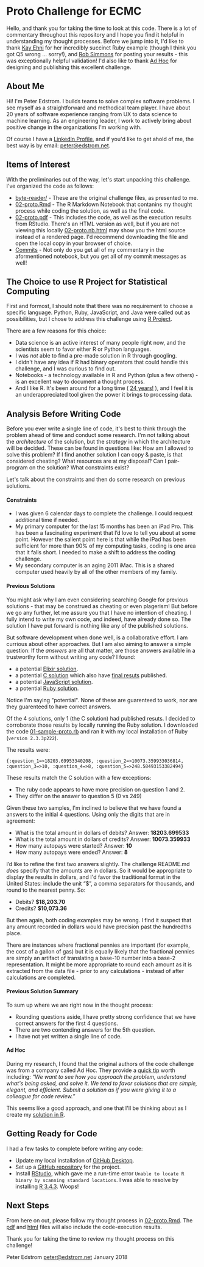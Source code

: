 # Proto Challenge for ECMC

Hello, and thank you for taking the time to look at this code. There is a lot of commentary throughout this repository and I hope you find it helpful in understanding my thought processes. Before we jump into it, I'd like to thank [Kay Ehni](https://github.com/ehnik/binary-parser) for her incredibly succinct Ruby example (though I think you got Q5 wrong ... sorry!), and [Rob Simmons](https://bitbucket.org/robsimmons/adhoc_homework/overview) for posting your results - this was exceptionally helpful validation! I'd also like to thank [Ad Hoc](https://github.com/adhocteam/homework/tree/master/proto) for designing and publishing this excellent challenge.

## About Me

Hi! I'm Peter Edstrom. I builds teams to solve complex software problems. I see myself as a straightforward and methodical team player. I have about 20 years of software experience ranging from UX to data science to machine learning. As an engineering leader, I work to actively bring about positive change in the organizations I'm working with.

Of course I have a [LinkedIn Profile](https://www.linkedin.com/in/peteredstrom/), and if you'd like to get ahold of me, the best way is by email: [peter@edstrom.net](mailto:peter@edstrom.net). 

## Items of Interest

With the preliminaries out of the way, let's start unpacking this challenge. I've organized the code as follows:

* [byte-reader/](byte-reader/) - These are the original challenge files, as presented to me.
* [02-proto.Rmd](02-proto.Rmd) - The R Markdown Notebook that contanins my thought process while coding the solution, as well as the final code. 
* [02-proto.pdf](02-proto.pdf) - This includes the code, as well as the execution results from RStudio. There's an HTML version as well, but if you are not viewing this locally [02-proto.nb.html](02-proto.nb.html) may show you the html source instead of a rendered page. I'd recommend downloading the file and open the local copy in your browser of choice.
* [Commits](https://github.com/pedstrom/ecmc-proto/commits/master) - Not only do you get all of my commentary in the aformentioned notebook, but you get all of my commit messages as well!

## The Choice to use R Project for Statistical Computing

First and formost, I should note that there was no requirement to choose a specific language. Python, Ruby, JavaScript, and Java were called out as possibilities, but I chose to address this challenge using [R Project](https://www.r-project.org).

There are a few reasons for this choice: 

* Data science is an active interest of many people right now, and the scientists seem to favor either R or Python languages.
* I was _not_ able to find a pre-made solution in R through googling.
* I didn't have any idea if R had binary operators that could handle this challenge, and I was curious to find out.
* Notebooks - a technology available in R and Python (plus a few others) - is an excellent way to document a thought process.
* And I like R. It's been around for a long time ( [24 years!](https://en.wikipedia.org/wiki/R_(programming_language)) ), and I feel it is an underappreciated tool given the power it brings to processing data.

## Analysis Before Writing Code

Before you ever write a single line of code, it's best to think through the problem ahead of time and conduct some research. I'm not talking about the _architecture_ of the solution, but the _strategy_ in which the architecture will be decided. These can be found in questions like: How am I allowed to solve this problem? If I find another solution I can copy & paste, is that considered cheating? What resources are at my disposal? Can I pair-program on the solution? What constraints exist?

Let's talk about the constraints and then do some research on previous solutions.

#### Constraints

* I was given 6 calendar days to complete the challenge. I could request additional time if needed.
* My primary computer for the last 15 months has been an iPad Pro. This has been a fascinating experiment that I’d love to tell you about at some point. However the salient point here is that while the iPad has been sufficient for more than 90% of my computing tasks, coding is one area that it falls short. I needed to make a shift to address the coding challenge.
* My secondary computer is an aging 2011 iMac. This is a shared computer used heavily by all of the other members of my family.

#### Previous Solutions

You might ask why I am even considering searching Google for previous solutions - that may be construed as cheating or even plagerism! But before we go any further, let me assure you that I have no intention of cheating. I fully intend to write my own code, and indeed, have already done so. The solution I have put forward is nothing like any of the published solutions.

But software development when done well, is a collaborative effort. I am currious about other approaches. But I am also aiming to answer a simple question: If the _answers_ are all that matter, are those answers available in a trustworthy form without writing any code? I found:

* a potential [Elixir solution](https://gist.github.com/mattvonrocketstein/4c1a573015fcdc7502b05a65eeec6265).
* a potential [C solution](https://bitbucket.org/robsimmons/adhoc_homework/src/3a4c6e0186485beb5de7002b15cb9c25706989c2/proto/?at=master) which also have [final resuts](https://bitbucket.org/robsimmons/adhoc_homework/overview) published.
* a potential [JavaScript solution](https://gist.github.com/bradbaris/b8f3b4da14f0c1b3a2816113ba18410c).
* a potential [Ruby solution](https://github.com/ehnik/binary-parser).

Notice I'm saying "potential". None of these are guarenteed to work, nor are they guarenteed to have correct answers. 

Of the 4 solutions, only 1 (the C solution) had published resuts. I decided to corroborate those results by locally running the Ruby solution. I downloaded the code [01-sample-proto.rb](01-sample-proto.rb) and ran it with my local installation of Ruby (`version 2.3.3p222`). 

The results were: 

```
{:question_1=>18203.69953340208, :question_2=>10073.359933036814, :question_3=>10, :question_4=>8, :question_5=>248.58493153382494}
```

These results match the C solution with a few exceptions:

* The ruby code appears to have more precision on question 1 and 2.
* They differ on the answer to question 5 (0 vs 249)

Given these two samples, I'm inclined to believe that we have found a answers to the initial 4 questions. Using only the digits that are in agreement:

* What is the total amount in dollars of debits?  Answer: **18203.699533**
* What is the total amount in dollars of credits? Answer: **10073.359933**
* How many autopays were started? Answer: **10**
* How many autopays were ended? Answer: **8**

I’d like to refine the first two answers slightly. The challenge README.md _does_ specify that the amounts are in dollars. So it would be appropriate to display the results in dollars, and I'd favor the traditional format in the United States: include the unit “$”, a comma separators for thousands, and round to the nearest penny. So:

*	Debits? **$18,203.70**
* Credits? **$10,073.36**

But then again, both coding examples may be wrong. I find it suspect that any amount recorded in dollars would have precision past the hundredths place.

There are instances where fractional pennies are important (for example, the cost of a gallon of gas) but it is equally likely that the fractional pennies are simply an artifact of translating a base-10 number into a base-2 representation. It might be more appropriate to round each amount as it is extracted from the data file - prior to any calculations - instead of after calculations are completed.

#### Previous Solution Summary

To sum up where we are right now in the thought process:

* Rounding questions aside, I have pretty strong confidence that we have correct answers for the first 4 questions.
* There are two contending answers for the 5th question.
* I have not yet written a single line of code.

#### Ad Hoc

During my research, I found that the original authors of the code challenge was from a company called Ad Hoc. They provide a [quick tip](https://github.com/adhocteam/homework#a-quick-tip) worth including: _“We want to see how you approach the problem, understand what's being asked, and solve it. We tend to favor solutions that are simple, elegant, and efficient. Submit a solution as if you were giving it to a colleague for code review.”_

This seems like a good approach, and one that I'll be thinking about as I create my [solution in R](02-proto.Rmd).

## Getting Ready for Code

I had a few tasks to complete before writing any code:

* Update my local installation of [GitHub Desktop](https://desktop.github.com).
* Set up a [GitHub repository](https://github.com/pedstrom/ecmc-proto) for the project.
* Install [RStudio](https://www.rstudio.com), which gave me a run-time error `Unable to locate R binary by scanning standard locations`. I was able to resolve by installing [R 3.4.3](https://cran.r-project.org/bin/macosx/). Woops!

## Next Steps

From here on out, please follow my thought process in [02-proto.Rmd](02-proto.Rmd). The [pdf](02-proto.pdf) and [html](02-proto.nb.html) files will also include the code-execution results.

Thank you for taking the time to review my thought process on this challenge!

Peter Edstrom
peter@edstrom.net
January 2018

